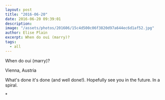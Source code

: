 ```yaml
---
layout: post
title: "2016-06-20"
date: 2016-06-20 09:39:01
description: 
image: "/assets/photos/201606/15c4d500c06f3820d97a644ec6d1af52.jpg"
author: Elise Plain
excerpt: When do oui (marry)?
tags: 
  - all
---
```


When do oui (marry)?
<p></p>
Vienna, Austria<p>What's done it's done (and well done!). Hopefully see you in the future. In a spiral.</p><p>*</p>